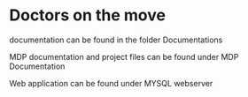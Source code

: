 # Doctors on the move

documentation can be found in the folder Documentations

MDP documentation and project files can be found under MDP Documentation

Web application can be found under MYSQL webserver

